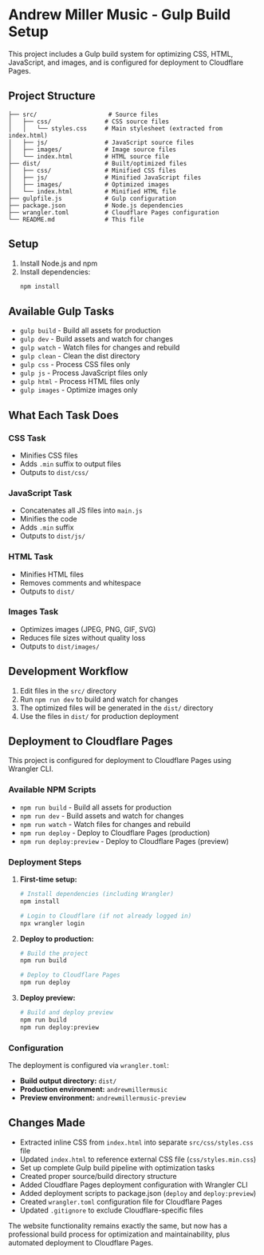 # Andrew Miller Music - Gulp Build Setup

This project includes a Gulp build system for optimizing CSS, HTML, JavaScript, and images, and is configured for deployment to Cloudflare Pages.

## Project Structure

```
├── src/                    # Source files
│   ├── css/               # CSS source files
│   │   └── styles.css     # Main stylesheet (extracted from index.html)
│   ├── js/                # JavaScript source files
│   ├── images/            # Image source files
│   └── index.html         # HTML source file
├── dist/                  # Built/optimized files
│   ├── css/               # Minified CSS files
│   ├── js/                # Minified JavaScript files
│   ├── images/            # Optimized images
│   └── index.html         # Minified HTML file
├── gulpfile.js            # Gulp configuration
├── package.json           # Node.js dependencies
├── wrangler.toml          # Cloudflare Pages configuration
└── README.md              # This file
```

## Setup

1. Install Node.js and npm
2. Install dependencies:
   ```bash
   npm install
   ```

## Available Gulp Tasks

- `gulp build` - Build all assets for production
- `gulp dev` - Build assets and watch for changes
- `gulp watch` - Watch files for changes and rebuild
- `gulp clean` - Clean the dist directory
- `gulp css` - Process CSS files only
- `gulp js` - Process JavaScript files only
- `gulp html` - Process HTML files only
- `gulp images` - Optimize images only

## What Each Task Does

### CSS Task
- Minifies CSS files
- Adds `.min` suffix to output files
- Outputs to `dist/css/`

### JavaScript Task
- Concatenates all JS files into `main.js`
- Minifies the code
- Adds `.min` suffix
- Outputs to `dist/js/`

### HTML Task
- Minifies HTML files
- Removes comments and whitespace
- Outputs to `dist/`

### Images Task
- Optimizes images (JPEG, PNG, GIF, SVG)
- Reduces file sizes without quality loss
- Outputs to `dist/images/`

## Development Workflow

1. Edit files in the `src/` directory
2. Run `npm run dev` to build and watch for changes
3. The optimized files will be generated in the `dist/` directory
4. Use the files in `dist/` for production deployment

## Deployment to Cloudflare Pages

This project is configured for deployment to Cloudflare Pages using Wrangler CLI.

### Available NPM Scripts

- `npm run build` - Build all assets for production
- `npm run dev` - Build assets and watch for changes
- `npm run watch` - Watch files for changes and rebuild
- `npm run deploy` - Deploy to Cloudflare Pages (production)
- `npm run deploy:preview` - Deploy to Cloudflare Pages (preview)

### Deployment Steps

1. **First-time setup:**
   ```bash
   # Install dependencies (including Wrangler)
   npm install

   # Login to Cloudflare (if not already logged in)
   npx wrangler login
   ```

2. **Deploy to production:**
   ```bash
   # Build the project
   npm run build

   # Deploy to Cloudflare Pages
   npm run deploy
   ```

3. **Deploy preview:**
   ```bash
   # Build and deploy preview
   npm run build
   npm run deploy:preview
   ```

### Configuration

The deployment is configured via `wrangler.toml`:
- **Build output directory:** `dist/`
- **Production environment:** `andrewmillermusic`
- **Preview environment:** `andrewmillermusic-preview`

## Changes Made

- Extracted inline CSS from `index.html` into separate `src/css/styles.css` file
- Updated `index.html` to reference external CSS file (`css/styles.min.css`)
- Set up complete Gulp build pipeline with optimization tasks
- Created proper source/build directory structure
- Added Cloudflare Pages deployment configuration with Wrangler CLI
- Added deployment scripts to package.json (`deploy` and `deploy:preview`)
- Created `wrangler.toml` configuration file for Cloudflare Pages
- Updated `.gitignore` to exclude Cloudflare-specific files

The website functionality remains exactly the same, but now has a professional build process for optimization and maintainability, plus automated deployment to Cloudflare Pages.
